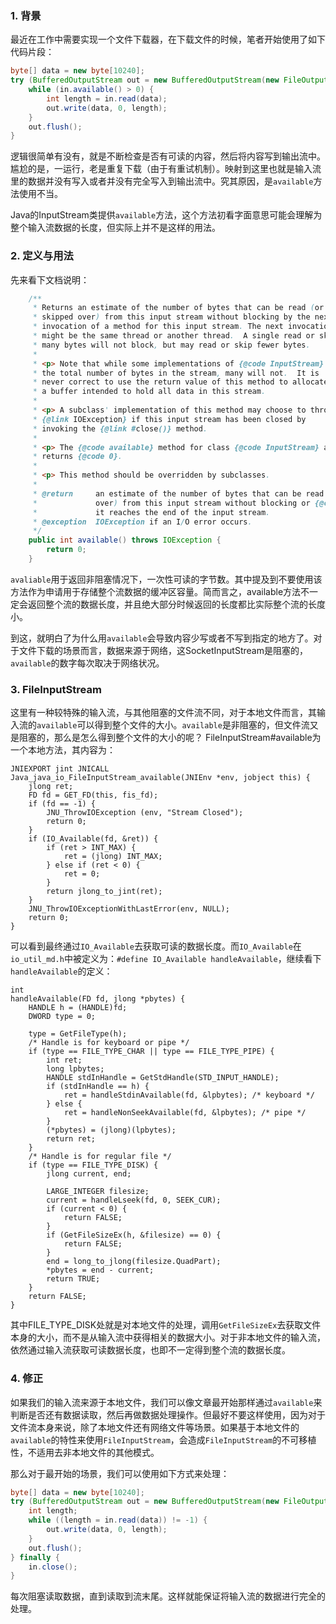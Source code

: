 ### 1. 背景
最近在工作中需要实现一个文件下载器，在下载文件的时候，笔者开始使用了如下代码片段：

```java
byte[] data = new byte[10240];
try (BufferedOutputStream out = new BufferedOutputStream(new FileOutputStream(file, true))) {
    while (in.available() > 0) {
        int length = in.read(data);
        out.write(data, 0, length);
    }
    out.flush();
}
```
逻辑很简单有没有，就是不断检查是否有可读的内容，然后将内容写到输出流中。
尴尬的是，一运行，老是重复下载（由于有重试机制）。映射到这里也就是输入流里的数据并没有写入或者并没有完全写入到输出流中。究其原因，是`available`方法使用不当。

Java的InputStream类提供`available`方法，这个方法初看字面意思可能会理解为整个输入流数据的长度，但实际上并不是这样的用法。

### 2. 定义与用法
先来看下文档说明：

```java
    /**
     * Returns an estimate of the number of bytes that can be read (or
     * skipped over) from this input stream without blocking by the next
     * invocation of a method for this input stream. The next invocation
     * might be the same thread or another thread.  A single read or skip of this
     * many bytes will not block, but may read or skip fewer bytes.
     *
     * <p> Note that while some implementations of {@code InputStream} will return
     * the total number of bytes in the stream, many will not.  It is
     * never correct to use the return value of this method to allocate
     * a buffer intended to hold all data in this stream.
     *
     * <p> A subclass' implementation of this method may choose to throw an
     * {@link IOException} if this input stream has been closed by
     * invoking the {@link #close()} method.
     *
     * <p> The {@code available} method for class {@code InputStream} always
     * returns {@code 0}.
     *
     * <p> This method should be overridden by subclasses.
     *
     * @return     an estimate of the number of bytes that can be read (or skipped
     *             over) from this input stream without blocking or {@code 0} when
     *             it reaches the end of the input stream.
     * @exception  IOException if an I/O error occurs.
     */
    public int available() throws IOException {
        return 0;
    }
```
`avaliable`用于返回非阻塞情况下，一次性可读的字节数。其中提及到不要使用该方法作为申请用于存储整个流数据的缓冲区容量。简而言之，available方法不一定会返回整个流的数据长度，并且绝大部分时候返回的长度都比实际整个流的长度小。

到这，就明白了为什么用`available`会导致内容少写或者不写到指定的地方了。对于文件下载的场景而言，数据来源于网络，这SocketInputStream是阻塞的，`available`的数字每次取决于网络状况。

### 3. FileInputStream
这里有一种较特殊的输入流，与其他阻塞的文件流不同，对于本地文件而言，其输入流的`available`可以得到整个文件的大小。`available`是非阻塞的，但文件流又是阻塞的，那么是怎么得到整个文件的大小的呢？
FileInputStream#available为一个本地方法，其内容为：

```
JNIEXPORT jint JNICALL
Java_java_io_FileInputStream_available(JNIEnv *env, jobject this) {
    jlong ret;
    FD fd = GET_FD(this, fis_fd);
    if (fd == -1) {
        JNU_ThrowIOException (env, "Stream Closed");
        return 0;
    }
    if (IO_Available(fd, &ret)) {
        if (ret > INT_MAX) {
            ret = (jlong) INT_MAX;
        } else if (ret < 0) {
            ret = 0;
        }
        return jlong_to_jint(ret);
    }
    JNU_ThrowIOExceptionWithLastError(env, NULL);
    return 0;
}
```
可以看到最终通过`IO_Available`去获取可读的数据长度。而`IO_Available`在`io_util_md.h`中被定义为：`#define IO_Available handleAvailable`，继续看下`handleAvailable`的定义：

```
int
handleAvailable(FD fd, jlong *pbytes) {
    HANDLE h = (HANDLE)fd;
    DWORD type = 0;

    type = GetFileType(h);
    /* Handle is for keyboard or pipe */
    if (type == FILE_TYPE_CHAR || type == FILE_TYPE_PIPE) {
        int ret;
        long lpbytes;
        HANDLE stdInHandle = GetStdHandle(STD_INPUT_HANDLE);
        if (stdInHandle == h) {
            ret = handleStdinAvailable(fd, &lpbytes); /* keyboard */
        } else {
            ret = handleNonSeekAvailable(fd, &lpbytes); /* pipe */
        }
        (*pbytes) = (jlong)(lpbytes);
        return ret;
    }
    /* Handle is for regular file */
    if (type == FILE_TYPE_DISK) {
        jlong current, end;

        LARGE_INTEGER filesize;
        current = handleLseek(fd, 0, SEEK_CUR);
        if (current < 0) {
            return FALSE;
        }
        if (GetFileSizeEx(h, &filesize) == 0) {
            return FALSE;
        }
        end = long_to_jlong(filesize.QuadPart);
        *pbytes = end - current;
        return TRUE;
    }
    return FALSE;
}
```
其中FILE_TYPE_DISK处就是对本地文件的处理，调用`GetFileSizeEx`去获取文件本身的大小，而不是从输入流中获得相关的数据大小。对于非本地文件的输入流，依然通过输入流获取可读数据长度，也即不一定得到整个流的数据长度。

### 4. 修正
如果我们的输入流来源于本地文件，我们可以像文章最开始那样通过`available`来判断是否还有数据读取，然后再做数据处理操作。但最好不要这样使用，因为对于文件流本身来说，除了本地文件还有网络文件等场景。如果基于本地文件的`available`的特性来使用`FileInputStream`，会造成`FileInputStream`的不可移植性，不适用去非本地文件的其他模式。

那么对于最开始的场景，我们可以使用如下方式来处理：

```java
byte[] data = new byte[10240];
try (BufferedOutputStream out = new BufferedOutputStream(new FileOutputStream(file, true))) {
    int length;
    while ((length = in.read(data)) != -1) {
        out.write(data, 0, length);
    }
    out.flush();
} finally {
    in.close();
}
```
每次阻塞读取数据，直到读取到流末尾。这样就能保证将输入流的数据进行完全的处理。


